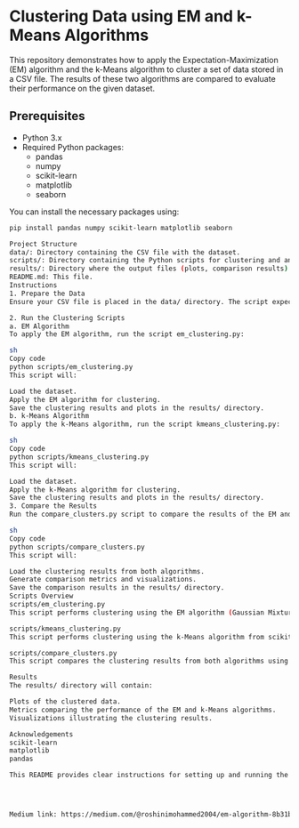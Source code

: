 # Clustering Data using EM and k-Means Algorithms

This repository demonstrates how to apply the Expectation-Maximization (EM) algorithm and the k-Means algorithm to cluster a set of data stored in a CSV file. The results of these two algorithms are compared to evaluate their performance on the given dataset.

## Prerequisites

- Python 3.x
- Required Python packages:
  - pandas
  - numpy
  - scikit-learn
  - matplotlib
  - seaborn

You can install the necessary packages using:
```sh
pip install pandas numpy scikit-learn matplotlib seaborn

Project Structure
data/: Directory containing the CSV file with the dataset.
scripts/: Directory containing the Python scripts for clustering and analysis.
results/: Directory where the output files (plots, comparison results) will be stored.
README.md: This file.
Instructions
1. Prepare the Data
Ensure your CSV file is placed in the data/ directory. The script expects a CSV file with numerical data for clustering.

2. Run the Clustering Scripts
a. EM Algorithm
To apply the EM algorithm, run the script em_clustering.py:

sh
Copy code
python scripts/em_clustering.py
This script will:

Load the dataset.
Apply the EM algorithm for clustering.
Save the clustering results and plots in the results/ directory.
b. k-Means Algorithm
To apply the k-Means algorithm, run the script kmeans_clustering.py:

sh
Copy code
python scripts/kmeans_clustering.py
This script will:

Load the dataset.
Apply the k-Means algorithm for clustering.
Save the clustering results and plots in the results/ directory.
3. Compare the Results
Run the compare_clusters.py script to compare the results of the EM and k-Means algorithms:

sh
Copy code
python scripts/compare_clusters.py
This script will:

Load the clustering results from both algorithms.
Generate comparison metrics and visualizations.
Save the comparison results in the results/ directory.
Scripts Overview
scripts/em_clustering.py
This script performs clustering using the EM algorithm (Gaussian Mixture Model) from scikit-learn.

scripts/kmeans_clustering.py
This script performs clustering using the k-Means algorithm from scikit-learn.

scripts/compare_clusters.py
This script compares the clustering results from both algorithms using metrics such as Adjusted Rand Index (ARI) and visualizes the clustering.

Results
The results/ directory will contain:

Plots of the clustered data.
Metrics comparing the performance of the EM and k-Means algorithms.
Visualizations illustrating the clustering results.

Acknowledgements
scikit-learn
matplotlib
pandas

This README provides clear instructions for setting up and running the scripts, along with an overview of the project structure and the purpose of each script. Adjust paths and script details according to your actual implementation and file names.




Medium link: https://medium.com/@roshinimohammed2004/em-algorithm-8b31bed388ad
